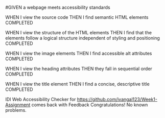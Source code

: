 #GIVEN a webpage meets accessibility standards

WHEN I view the source code
THEN I find semantic HTML elements  COMPLETED

WHEN I view the structure of the HTML elements
THEN I find that the elements follow a logical structure independent of styling and positioning COMPLETED

WHEN I view the image elements
THEN I find accessible alt attributes COMPLETED

WHEN I view the heading attributes
THEN they fall in sequential order COMPLETED

WHEN I view the title element
THEN I find a concise, descriptive title COMPLETED

IDI Web Accessibility Checker for https://github.com/ivangal123/Week1-Assignment
comes back with Feedback Congratulations! No known problems.
